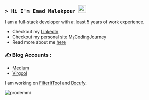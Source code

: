 ### <samp>&gt; Hi I'm Emad Malekpour <img src="https://media.giphy.com/media/hvRJCLFzcasrR4ia7z/giphy.gif" width="25"> </samp>
I am a full-stack developer with at least 5 years of work experience.
- Checkout my [LinkedIn](https://www.linkedin.com/in/emad-malekpour)
- Checkout my personal site [MyCodingJourney](https://mycodingjourney.iran.liara.run/)
- Read more about me [here](http://prodemmi.netlify.app/)
  
### ✍️ Blog Accounts : 
- [Medium](https://medium.com/@prodemmi)
- [Virgool](https://virgool.io/@prodemmi)

I am working on [FilterItTool](https://github.com/FilterItTool/FilterItTool) and [Docufy](https://github.com/docufy/docufy).

<p align="left"> <img src="https://komarev.com/ghpvc/?username=prodemmi" alt="prodemmi" /> </p>
